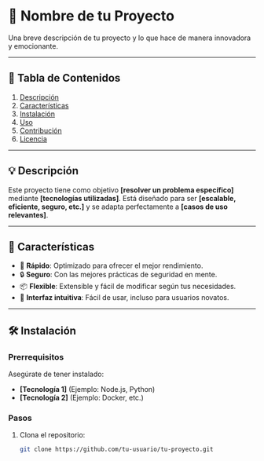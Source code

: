 # 🚀 Nombre de tu Proyecto

Una breve descripción de tu proyecto y lo que hace de manera innovadora y emocionante.

---

## 📖 Tabla de Contenidos

1. [Descripción](#descripción)
2. [Características](#características)
3. [Instalación](#instalación)
4. [Uso](#uso)
5. [Contribución](#contribución)
6. [Licencia](#licencia)

---

## 💡 Descripción

Este proyecto tiene como objetivo **[resolver un problema específico]** mediante **[tecnologías utilizadas]**. Está diseñado para ser **[escalable, eficiente, seguro, etc.]** y se adapta perfectamente a **[casos de uso relevantes]**.

---

## 🌟 Características

- 🚀 **Rápido**: Optimizado para ofrecer el mejor rendimiento.
- 🔒 **Seguro**: Con las mejores prácticas de seguridad en mente.
- 📦 **Flexible**: Extensible y fácil de modificar según tus necesidades.
- 🎨 **Interfaz intuitiva**: Fácil de usar, incluso para usuarios novatos.

---

## 🛠️ Instalación

### Prerrequisitos

Asegúrate de tener instalado:

- **[Tecnología 1]** (Ejemplo: Node.js, Python)
- **[Tecnología 2]** (Ejemplo: Docker, etc.)

### Pasos

1. Clona el repositorio:

   ```bash
   git clone https://github.com/tu-usuario/tu-proyecto.git
